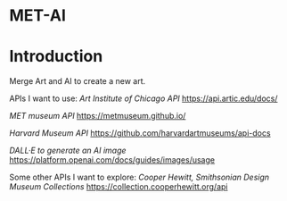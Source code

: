 # MET-AI
# Introduction
Merge Art and AI to create a new art. 

APIs I want to use:
*Art Institute of Chicago API*
https://api.artic.edu/docs/

*MET museum API* 
https://metmuseum.github.io/

*Harvard Museum API* 
https://github.com/harvardartmuseums/api-docs

*DALL·E to generate an AI image*
https://platform.openai.com/docs/guides/images/usage

Some other APIs I want to explore:
*Cooper Hewitt, Smithsonian Design Museum Collections*
https://collection.cooperhewitt.org/api
